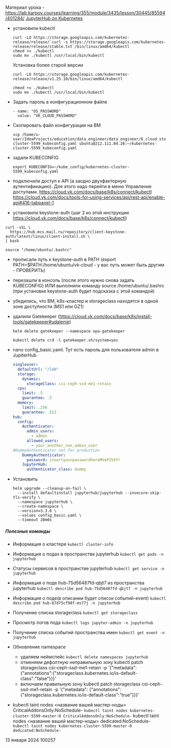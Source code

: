 Материал урока - https://lab.karpov.courses/learning/355/module/3435/lesson/30445/85594/401284/
[JupyterHub on Kubernetes](https://github.com/stockblog/jupyterhub_k8s_mcs_slurm_intel)


- установили kubectl
  ```shell
  curl -LO https://storage.googleapis.com/kubernetes-release/release/`curl -s https://storage.googleapis.com/kubernetes-release/release/stable.txt`/bin/linux/amd64/kubectl
  chmod +x ./kubectl
  sudo mv ./kubectl /usr/local/bin/kubectl
  ```
  
  Установка более старой версии
  ```shell
  curl -LO https://storage.googleapis.com/kubernetes-release/release/v1.25.10/bin/linux/amd64/kubectl
  
  chmod +x ./kubectl
  sudo mv ./kubectl /usr/local/bin/kubectl
  ```

- Задать пароль в конфигурационном файле
  ```text
  - name: "OS_PASSWORD"
    value: "VK_CLOUD_PASSWORD"
  ```
- Скопировать файл конфигурации на ВМ
  ```shell
  scp /home/u-user/IdeaProjects/education/data_engineer/data_engineer/6_cloud_storage/kubernetes-cluster-5599_kubeconfig.yaml ubuntu@212.111.84.26:~/kubernetes-cluster-5599_kubeconfig.yaml
  ```
- задали KUBECONFIG
  ```shell
  export KUBECONFIG=~/kube_config/kubernetes-cluster-5599_kubeconfig.yaml
  ```
- подключили доступ к API (а заодно двухфакторную аутентификацию). Для этого надо перейти в меню Управление доступами.
  https://cloud.vk.com/docs/base/k8s/connect/kubectl
  https://cloud.vk.com/docs/tools-for-using-services/api/rest-api/enable-api#416-tabpanel-1
- установили keystone-auth (шаг 2 из этой инструкции https://cloud.vk.com/docs/base/k8s/connect/kubectl)
```shell
curl -sSL \
  https://hub.mcs.mail.ru/repository/client-keystone-auth/latest/linux/client-install.sh \
| bash

source "/home/ubuntu/.bashrc"
```
* прописали путь к keystone-auth в PATH (export PATH=$PATH:/home/ubuntu/vk-cloud - у вас путь может быть другим - ПРОВЕРИТЬ)
* перезашли в консоль (после этого нужно снова задать KUBECONFIG) ИЛИ выполнили команду source /home/ubuntu/.bashrc (при установке keystone-auth будет подсказка с этой командой)
* убедились, что ВМ, k8s-кластер и storageclass находятся в одной зоне доступности (MS1 или GZ1)
* удалили Gatekeeper (https://cloud.vk.com/docs/base/k8s/install-tools/gatekeeper#udalenie)
  ```shell
  helm delete gatekeeper --namespace opa-gatekeeper
  
  kubectl delete crd -l gatekeeper.sh/system=yes
  ```

* nano config_basic.yaml. Тут есть пароль для пользователя admin в JupiterHub
  ```yaml
  singleuser:
    defaultUrl: "/lab"
    storage:
      dynamic:
        storageClass: csi-ceph-ssd-me1-retain
    cpu:
      limit: .5
      guarantee: .5
    memory:
      limit: .256
      guarantee: .512
  hub:
    config:
      Authenticator:
        admin_users:
          - admin
        allowed_users:
          - your_another_non_admin_user
  #DummyAuthenticator not for production
      DummyAuthenticator:
        password: insertyourpasswordhereMVeP2VXfr
      JupyterHub:
        authenticator_class: dummy
  ```
- Установить 
  ```shell
  helm upgrade --cleanup-on-fail \
    --install defaultinstall jupyterhub/jupyterhub --insecure-skip-tls-verify \
    --namespace jupyterhub \
    --create-namespace \
    --version=3.3.6 \
    --values config_basic.yaml \
    --timeout 20m0s
  ```



##### Полезные команды
- Информация о кластере
  `kubectl cluster-info`
- Информация о подах в пространстве jupyterhub
  `kubectl get pods -n jupyterhub`
- Статусы сервисов в пространстве jupyterhub
  `kubectl get service -n jupyterhub`
- Информация о поде hub-75d56487fd-qbjt7 из пространства jupyterhub
  `kubectl describe pod hub-75d56487fd-qbjt7 -n jupyterhub`
- Информация о поде(в описании будет список событий-event)
  `kubectl describe pod hub-67d75cf98f-ms77j -n jupyterhub`
- Получение списка storageclass
  `kubectl get storageclass`
- Просмотр логов пода
  `kubectl logs jupyter-admin -n jupyterhub`
- Получение списка событий пространства имен
  `kubectl get event -n jupyterhub`


- Обновление namespace
  - удаляем неймспейс
    `kubectl delete namespaces jupyterhub`
  - отменяем дефолтную неправильную зону
    kubectl patch storageclass csi-ceph-ssd-me1-retain  -p '{"metadata": {"annotations":{"storageclass.kubernetes.io/is-default-class":"false"}}}'
  - включаем правильную зону
    kubectl patch storageclass csi-ceph-ssd-me1-retain  -p '{"metadata": {"annotations":{"storageclass.kubernetes.io/is-default-class":"true"}}}'
- kubectl taint nodes <название вашей мастер-ноды> CriticalAddonsOnly:NoSchedule-
  `kubectl taint nodes kubernetes-cluster-5599-master-0 CriticalAddonsOnly:NoSchedule-`
  kubectl taint nodes <название вашей мастер-ноды> dedicated:NoSchedule-
  `kubectl taint nodes kubernetes-cluster-5599-master-0 dedicated:NoSchedule-`

13 января 2024
100257 
